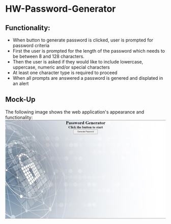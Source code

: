 # HW-Password-Generator

## Functionality:

* When button to generate password is clicked, user is prompted for password criteria
* First the user is prompted for the length of the password which needs to be between 8 and 128 characters.
* Then the user is asked if they would like to include lowercase, uppercase, numeric and/or special characters
* At least one character type is required to proceed
* When all prompts are answered a password is genered and displated in an alert


## Mock-Up

The following image shows the web application's appearance and functionality:
![The password generator application displays a button to "Generate Password".](assets/img/password-generator-screenshot.png)


